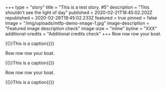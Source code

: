 +++
type = "story"
title = "This is a test story. #5"
description = "This shouldn't see the light of day"
published = 2020-02-21T18:45:02.202Z
republished = 2020-02-28T18:45:02.233Z
featured = true
pinned = false
image = "/img/uploads/mtfp-demo-image-1.jpg"
image-description = "Featured image description check"
image-size = "inline"
byline = "XXX"
additional-credits = "Additional credits check"
+++
Row row row your boat.

{{<pym src="https://apps.montanafreepress.org/graphics/201802-death-penalty-bill-history/" id="0">}}This is a caption{{</pym>}}

Row row row your boat.

{{<pym src="https://apps.montanafreepress.org/graphics/201802-death-penalty-bill-history/" id="0">}}This is a caption{{</pym>}}

Row row row your boat.

{{<pym src="https://apps.montanafreepress.org/graphics/201802-death-penalty-bill-history/" id="0">}}This is a caption{{</pym>}}

